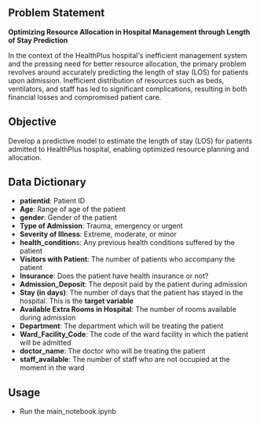 
## **Problem Statement**

**Optimizing Resource Allocation in Hospital Management through Length of Stay Prediction**

In the context of the HealthPlus hospital's inefficient management system and the pressing need for better resource allocation, the primary problem revolves around accurately predicting the length of stay (LOS) for patients upon admission. Inefficient distribution of resources such as beds, ventilators, and staff has led to significant complications, resulting in both financial losses and compromised patient care.

## **Objective**

Develop a predictive model to estimate the length of stay (LOS) for patients admitted to HealthPlus hospital, enabling optimized resource planning and allocation.

## Data Dictionary

* **patientid**: Patient ID
* **Age**: Range of age of the patient
* **gender**: Gender of the patient
* **Type of Admission**: Trauma, emergency or urgent
* **Severity of Illness**: Extreme, moderate, or minor
* **health_condition**s: Any previous health conditions suffered by the patient
* **Visitors with Patient**: The number of patients who accompany the patient
* **Insurance**: Does the patient have health insurance or not?
* **Admission_Deposit**: The deposit paid by the patient during admission
* **Stay (in days)**: The number of days that the patient has stayed in the hospital. This is the **target variable**
* **Available Extra Rooms in Hospital**: The number of rooms available during admission
* **Department**: The department which will be treating the patient
* **Ward_Facility_Code**: The code of the ward facility in which the patient will be admitted
* **doctor_name**: The doctor who will be treating the patient
* **staff_available**: The number of staff who are not occupied at the moment in the ward

## Usage

- Run the main_notebook.ipynb

